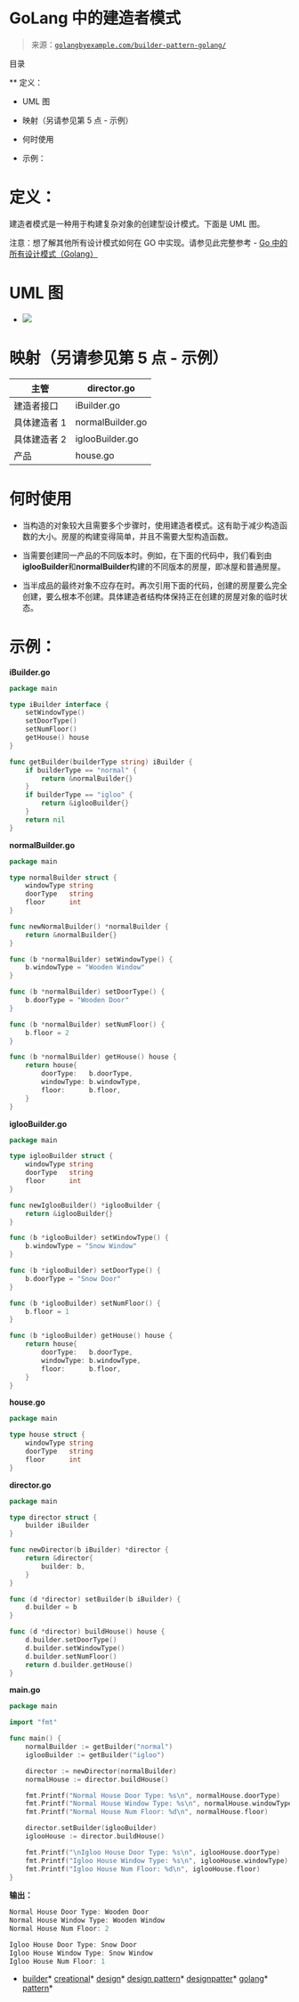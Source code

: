 <!--yml

类别：未分类

日期：2024-10-13 06:01:10

-->

# GoLang 中的建造者模式

> 来源：[`golangbyexample.com/builder-pattern-golang/`](https://golangbyexample.com/builder-pattern-golang/)

目录

**   定义：

+   UML 图

+   映射（另请参见第 5 点 - 示例）

+   何时使用

+   示例：

# **定义：**

建造者模式是一种用于构建复杂对象的创建型设计模式。下面是 UML 图。

注意：想了解其他所有设计模式如何在 GO 中实现。请参见此完整参考 - [Go 中的所有设计模式（Golang）](https://golangbyexample.com/all-design-patterns-golang/)

# **UML 图**

+   ![](img/636a38ada58dfd0df19e87ad386b9afd.png)

# **映射（另请参见第 5 点 - 示例）**

| 主管 | director.go |
| --- | --- |
| 建造者接口 | iBuilder.go |
| 具体建造者 1 | normalBuilder.go |
| 具体建造者 2 | iglooBuilder.go |
| 产品 | house.go |

# **何时使用**

+   当构造的对象较大且需要多个步骤时，使用建造者模式。这有助于减少构造函数的大小。房屋的构建变得简单，并且不需要大型构造函数。

+   当需要创建同一产品的不同版本时。例如，在下面的代码中，我们看到由**iglooBuilder**和**normalBuilder**构建的不同版本的房屋，即冰屋和普通房屋。

+   当半成品的最终对象不应存在时。再次引用下面的代码，创建的房屋要么完全创建，要么根本不创建。具体建造者结构体保持正在创建的房屋对象的临时状态。

# **示例：**

**iBuilder.go**

```go
package main

type iBuilder interface {
    setWindowType()
    setDoorType()
    setNumFloor()
    getHouse() house
}

func getBuilder(builderType string) iBuilder {
    if builderType == "normal" {
        return &normalBuilder{}
    }
    if builderType == "igloo" {
        return &iglooBuilder{}
    }
    return nil
}
```

**normalBuilder.go**

```go
package main

type normalBuilder struct {
    windowType string
    doorType   string
    floor      int
}

func newNormalBuilder() *normalBuilder {
    return &normalBuilder{}
}

func (b *normalBuilder) setWindowType() {
    b.windowType = "Wooden Window"
}

func (b *normalBuilder) setDoorType() {
    b.doorType = "Wooden Door"
}

func (b *normalBuilder) setNumFloor() {
    b.floor = 2
}

func (b *normalBuilder) getHouse() house {
    return house{
        doorType:   b.doorType,
        windowType: b.windowType,
        floor:      b.floor,
    }
}
```

**iglooBuilder.go**

```go
package main

type iglooBuilder struct {
    windowType string
    doorType   string
    floor      int
}

func newIglooBuilder() *iglooBuilder {
    return &iglooBuilder{}
}

func (b *iglooBuilder) setWindowType() {
    b.windowType = "Snow Window"
}

func (b *iglooBuilder) setDoorType() {
    b.doorType = "Snow Door"
}

func (b *iglooBuilder) setNumFloor() {
    b.floor = 1
}

func (b *iglooBuilder) getHouse() house {
    return house{
        doorType:   b.doorType,
        windowType: b.windowType,
        floor:      b.floor,
    }
}
```

**house.go**

```go
package main

type house struct {
    windowType string
    doorType   string
    floor      int
}
```

**director.go**

```go
package main

type director struct {
    builder iBuilder
}

func newDirector(b iBuilder) *director {
    return &director{
        builder: b,
    }
}

func (d *director) setBuilder(b iBuilder) {
    d.builder = b
}

func (d *director) buildHouse() house {
    d.builder.setDoorType()
    d.builder.setWindowType()
    d.builder.setNumFloor()
    return d.builder.getHouse()
}
```

**main.go**

```go
package main

import "fmt"

func main() {
    normalBuilder := getBuilder("normal")
    iglooBuilder := getBuilder("igloo")

    director := newDirector(normalBuilder)
    normalHouse := director.buildHouse()

    fmt.Printf("Normal House Door Type: %s\n", normalHouse.doorType)
    fmt.Printf("Normal House Window Type: %s\n", normalHouse.windowType)
    fmt.Printf("Normal House Num Floor: %d\n", normalHouse.floor)

    director.setBuilder(iglooBuilder)
    iglooHouse := director.buildHouse()

    fmt.Printf("\nIgloo House Door Type: %s\n", iglooHouse.doorType)
    fmt.Printf("Igloo House Window Type: %s\n", iglooHouse.windowType)
    fmt.Printf("Igloo House Num Floor: %d\n", iglooHouse.floor)
}
```

**输出：**

```go
Normal House Door Type: Wooden Door
Normal House Window Type: Wooden Window
Normal House Num Floor: 2

Igloo House Door Type: Snow Door
Igloo House Window Type: Snow Window
Igloo House Num Floor: 1
```

+   [builder](https://golangbyexample.com/tag/builder/)*   [creational](https://golangbyexample.com/tag/creational/)*   [design](https://golangbyexample.com/tag/design/)*   [design pattern](https://golangbyexample.com/tag/design-pattern/)*   [designpatter](https://golangbyexample.com/tag/designpatter/)*   [golang](https://golangbyexample.com/tag/golang/)*   [pattern](https://golangbyexample.com/tag/pattern/)*
